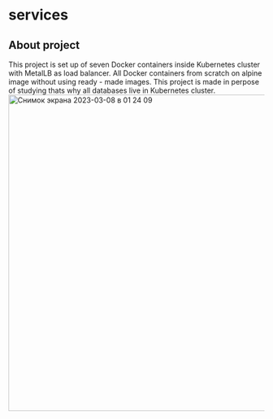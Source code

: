 # services

## About project

This project is set up of seven Docker containers inside Kubernetes cluster with MetalLB as load balancer. All Docker containers from scratch on alpine image 
without using ready - made images. This project is made in perpose of studying thats why all databases live in Kubernetes cluster.
<img width="622" alt="Снимок экрана 2023-03-08 в 01 24 09" src="https://user-images.githubusercontent.com/63820666/223543931-d6dfd6c0-316c-4637-97bf-e5b0ee3faaa0.png">
